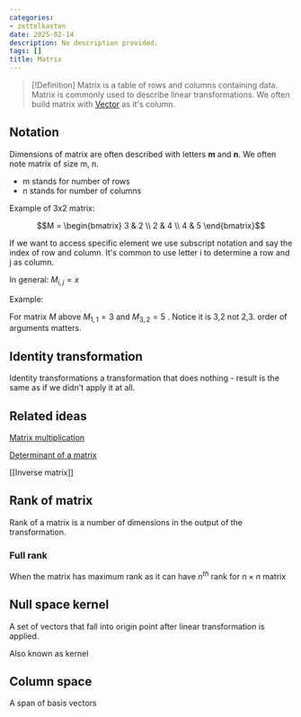 ```yaml
---
categories:
- zettelkasten
date: 2025-02-14
description: No description provided.
tags: []
title: Matrix
---
```


> [!Definition]
Matrix is a table of rows and columns containing data. Matrix is commonly used to describe linear transformations. We often build matrix with [Vector](Vector.md) as it's column.

## Notation

Dimensions of matrix are often described with letters **m** and **n**. We often note matrix of size m, n.

- m stands for number of rows
- n stands for number of columns

Example of 3x2 matrix:

 $$M = \begin{bmatrix} 3 & 2 \\ 2 & 4 \\ 4 & 5 \end{bmatrix}$$

If we want to access specific element we use subscript notation and say the index of row and column. It's common to use letter i to determine a row and j as column. 

In general: $M_{i,j} = x$ 

Example:

For matrix $M$ above $M_{1,1} = 3$ and $M _{3,2} = 5$ . Notice it is 3,2 not 2,3. order of arguments matters.

## Identity transformation

Identity transformations a transformation that does nothing - result is the same as if we didn't apply it at all.

## Related ideas

[Matrix multiplication](Matrix%20multiplication.md)

[Determinant of a matrix](Determinant%20of%20a%20matrix.md)

[[Inverse matrix]]

## Rank of matrix

Rank of a matrix is a number of dimensions in the output of the transformation. 

### Full rank

When the matrix has maximum rank as it can have $n^{th}$ rank for $n \times n$ matrix

## Null space kernel

A set of vectors that fall into origin point after linear transformation is applied.

Also known as kernel

## Column space

A span of basis vectors
